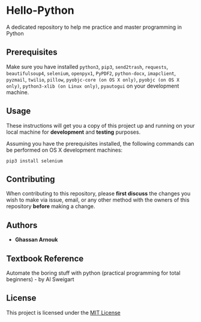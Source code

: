 # Hello-Python

A dedicated repository to help me practice and master programming in Python

## Prerequisites

Make sure you have installed `python3`, `pip3`, `send2trash`, `requests`, `beautifulsoup4`, `selenium`, `openpyx1`, `PyPDF2`, `python-docx`, `imapclient`, `pyzmail`, `twilio`, `pillow`, `pyobjc-core (on OS X only)`, `pyobjc (on OS X only)`, `python3-xlib (on Linux only)`, `pyautogui` on your development machine.

## Usage

These instructions will get you a copy of this project up and running on your local machine for **development** and **testing** purposes.

Assuming you have the prerequisites installed, the following commands can be performed on OS X development machines:

`pip3 install selenium`

## Contributing

When contributing to this repository, please **first discuss** the changes you wish to make via issue, email, or any other method with the owners of this repository **before** making a change.

## Authors

* **Ghassan Arnouk**

## Textbook Reference

Automate the boring stuff with python (practical programming for total beginners) - by Al Sweigart

## License

This project is licensed under the [MIT License](LICENSE)

[LICENSE]: https://github.com/ghassanarnouk/
